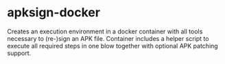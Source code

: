 # apksign-docker
Creates an execution environment in a docker container with all tools necessary to (re-)sign an APK file.
Container includes a helper script to execute all required steps in one blow together with optional  APK patching support.
